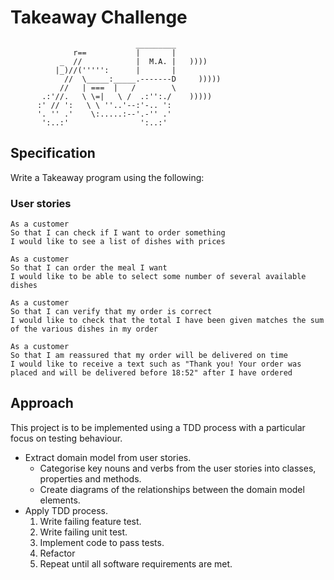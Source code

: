 # Takeaway Challenge

```
                            _________
              r==           |       |
           _  //            |  M.A. |   ))))
          |_)//(''''':      |       |
            //  \_____:_____.-------D     )))))
           //   | ===  |   /        \
       .:'//.   \ \=|   \ /  .:'':./    )))))
      :' // ':   \ \ ''..'--:'-.. ':
      '. '' .'    \:.....:--'.-'' .'
       ':..:'                ':..:'

 ```

## Specification

Write a Takeaway program using the following:

### User stories
```
As a customer
So that I can check if I want to order something
I would like to see a list of dishes with prices

As a customer
So that I can order the meal I want
I would like to be able to select some number of several available dishes

As a customer
So that I can verify that my order is correct
I would like to check that the total I have been given matches the sum of the various dishes in my order

As a customer
So that I am reassured that my order will be delivered on time
I would like to receive a text such as "Thank you! Your order was placed and will be delivered before 18:52" after I have ordered
```

## Approach

This project is to be implemented using a TDD process with a particular focus on testing behaviour.

- Extract domain model from user stories.
    - Categorise key nouns and verbs from the user stories into classes, properties and methods.
    - Create diagrams of the relationships between the domain model elements.
- Apply TDD process.
    1. Write failing feature test.
    1. Write failing unit test.
    1. Implement code to pass tests.
    1. Refactor
    1. Repeat until all software requirements are met.


